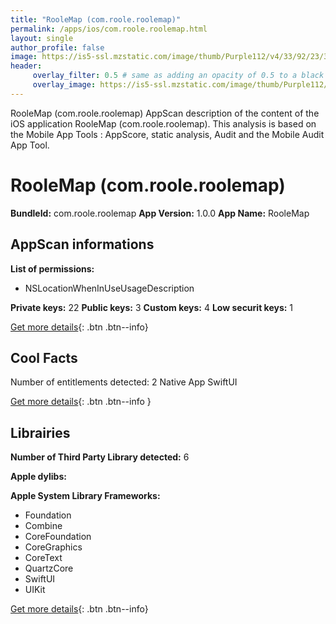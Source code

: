 ```yaml
---
title: "RooleMap (com.roole.roolemap)"
permalink: /apps/ios/com.roole.roolemap.html
layout: single
author_profile: false
image: https://is5-ssl.mzstatic.com/image/thumb/Purple112/v4/33/92/23/33922394-5d65-4cf2-5608-1ec7962fdcfd/AppIcon-Release-1x_U007emarketing-0-5-0-85-220.png/512x512bb.jpg
header: 
     overlay_filter: 0.5 # same as adding an opacity of 0.5 to a black background
     overlay_image: https://is5-ssl.mzstatic.com/image/thumb/Purple112/v4/33/92/23/33922394-5d65-4cf2-5608-1ec7962fdcfd/AppIcon-Release-1x_U007emarketing-0-5-0-85-220.png/512x512bb.jpg
---
```

RooleMap (com.roole.roolemap) AppScan description of the content of the iOS application RooleMap (com.roole.roolemap). This analysis is based on the Mobile App Tools : AppScore, static analysis, Audit and the Mobile Audit App Tool.

# RooleMap (com.roole.roolemap)

**BundleId:** com.roole.roolemap
**App Version:** 1.0.0
**App Name:** RooleMap


## AppScan informations 

**List of permissions:** 
- NSLocationWhenInUseUsageDescription
  
  
**Private keys:** 22
**Public keys:** 3
**Custom keys:** 4
**Low securit keys:** 1
  
[Get more details](/pricing.html){: .btn .btn--info}

## Cool Facts

Number of entitlements detected: 2
Native App
SwiftUI
  
[Get more details](/pricing.html){: .btn .btn--info }

## Librairies 
**Number of Third Party Library detected:** 6


**Apple dylibs:**


**Apple System Library Frameworks:**
- Foundation
- Combine
- CoreFoundation
- CoreGraphics
- CoreText
- QuartzCore
- SwiftUI
- UIKit


  
[Get more details](/pricing.html){: .btn .btn--info}

